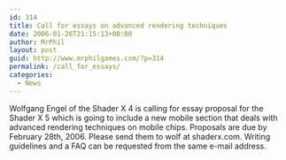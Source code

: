 ```yaml
---
id: 314
title: Call for essays on advanced rendering techniques
date: 2006-01-26T21:15:13+00:00
author: MrPhil
layout: post
guid: http://www.mrphilgames.com/?p=314
permalink: /call_for_essays/
categories:
  - News
---
```

Wolfgang Engel of the Shader X 4 is calling for essay proposal for the Shader X 5 which is going to include a new mobile section that deals with advanced rendering techniques on mobile chips. Proposals are due by February 28th, 2006. Please send them to wolf at shaderx.com. Writing guidelines and a FAQ can be requested from the same e-mail address.